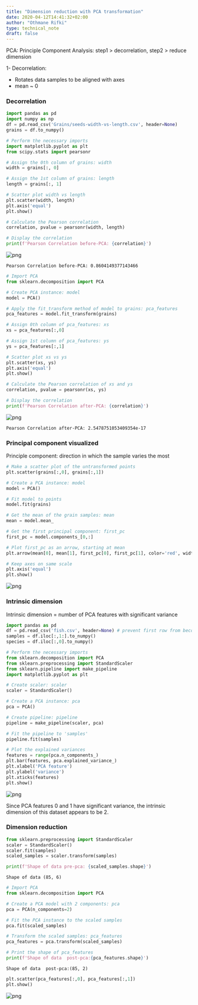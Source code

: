```yaml
---
title: "Dimension reduction with PCA transformation"
date: 2020-04-12T14:41:32+02:00
author: "Othmane Rifki"
type: technical_note
draft: false
---
```

PCA: Principle Component Analysis: step1 > decorrelation, step2 > reduce dimension  


1- Decorrelation:
- Rotates data samples to be aligned with axes 
- mean ~ 0

### Decorrelation


```python
import pandas as pd
import numpy as np
df = pd.read_csv('Grains/seeds-width-vs-length.csv', header=None)
grains = df.to_numpy()
```


```python
# Perform the necessary imports
import matplotlib.pyplot as plt
from scipy.stats import pearsonr

# Assign the 0th column of grains: width
width = grains[:, 0]

# Assign the 1st column of grains: length
length = grains[:, 1]

# Scatter plot width vs length
plt.scatter(width, length)
plt.axis('equal')
plt.show()

# Calculate the Pearson correlation
correlation, pvalue = pearsonr(width, length)

# Display the correlation
print(f'Pearson Correlation before-PCA: {correlation}')

```


![png](pca_tranf_4_0.png)


    Pearson Correlation before-PCA: 0.8604149377143466



```python
# Import PCA
from sklearn.decomposition import PCA

# Create PCA instance: model
model = PCA()

# Apply the fit_transform method of model to grains: pca_features
pca_features = model.fit_transform(grains)

# Assign 0th column of pca_features: xs
xs = pca_features[:,0]

# Assign 1st column of pca_features: ys
ys = pca_features[:,1]

# Scatter plot xs vs ys
plt.scatter(xs, ys)
plt.axis('equal')
plt.show()

# Calculate the Pearson correlation of xs and ys
correlation, pvalue = pearsonr(xs, ys)

# Display the correlation
print(f'Pearson Correlation after-PCA: {correlation}')
```


![png](pca_tranf_5_0.png)


    Pearson Correlation after-PCA: 2.5478751053409354e-17


### Principal component visualized
Principle component: direction in which the sample varies the most


```python
# Make a scatter plot of the untransformed points
plt.scatter(grains[:,0], grains[:,1])

# Create a PCA instance: model
model = PCA()

# Fit model to points
model.fit(grains)

# Get the mean of the grain samples: mean
mean = model.mean_

# Get the first principal component: first_pc
first_pc = model.components_[0,:]

# Plot first_pc as an arrow, starting at mean
plt.arrow(mean[0], mean[1], first_pc[0], first_pc[1], color='red', width=0.02)

# Keep axes on same scale
plt.axis('equal')
plt.show()
```


![png](pca_tranf_7_0.png)


### Intrinsic dimension
Intrinsic dimension = number of PCA features with significant variance


```python
import pandas as pd
df = pd.read_csv('fish.csv', header=None) # prevent first row from becoming header
samples = df.iloc[:,1:].to_numpy()
species = df.iloc[:,0].to_numpy()
```


```python
# Perform the necessary imports
from sklearn.decomposition import PCA
from sklearn.preprocessing import StandardScaler
from sklearn.pipeline import make_pipeline
import matplotlib.pyplot as plt

# Create scaler: scaler
scaler = StandardScaler()

# Create a PCA instance: pca
pca = PCA()

# Create pipeline: pipeline
pipeline = make_pipeline(scaler, pca)

# Fit the pipeline to 'samples'
pipeline.fit(samples)

# Plot the explained variances
features = range(pca.n_components_)
plt.bar(features, pca.explained_variance_)
plt.xlabel('PCA feature')
plt.ylabel('variance')
plt.xticks(features)
plt.show()
```


![png](pca_tranf_10_0.png)


Since PCA features 0 and 1 have significant variance, the intrinsic dimension of this dataset appears to be 2.

### Dimension reduction


```python
from sklearn.preprocessing import StandardScaler
scaler = StandardScaler()
scaler.fit(samples)
scaled_samples = scaler.transform(samples)
```


```python
print(f'Shape of data pre-pca: {scaled_samples.shape}')
```

    Shape of data (85, 6)



```python
# Import PCA
from sklearn.decomposition import PCA

# Create a PCA model with 2 components: pca
pca = PCA(n_components=2)

# Fit the PCA instance to the scaled samples
pca.fit(scaled_samples)

# Transform the scaled samples: pca_features
pca_features = pca.transform(scaled_samples)

# Print the shape of pca_features
print(f'Shape of data  post-pca:{pca_features.shape}')
```

    Shape of data  post-pca:(85, 2)



```python
plt.scatter(pca_features[:,0], pca_features[:,1])
plt.show()
```


![png](pca_tranf_16_0.png)

